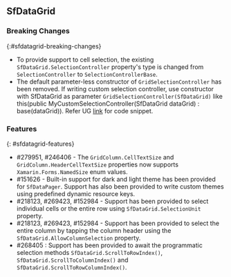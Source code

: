 ## SfDataGrid

### Breaking Changes
{:#sfdatagrid-breaking-changes}

* To provide support to cell selection, the existing `SfDataGrid.SelectionController` property's type is changed from `SelectionController` to `SelectionControllerBase`.
* The default parameter-less constructor of `GridSelectionController` has been removed. If writing custom selection controller, use constructor with SfDataGrid as parameter `GridSelectionController(SfDataGrid)` like this(public MyCustomSelectionController(SfDataGrid dataGrid) : base(dataGrid)). Refer UG [link](https://help.syncfusion.com/xamarin/datagrid/selection?cs-save-lang=1&cs-lang=csharp#selection-animation) for code snippet.

### Features
{: #sfdatagrid-features}

* \#279951, #246406 - The `GridColumn.CellTextSize` and `GridColumn.HeaderCellTextSize` properties now supports `Xamarin.Forms.NamedSize` enum values.
* \#151626 - Built-in support for dark and light theme has been provided for `SfDataPager`. Support has also been provided to write custom themes using predefined dynamic resource keys.
* \#218123, #269423, #152984 - Support has been provided to select individual cells or the entire row using `SfDataGrid.SelectionUnit` property.
* \#218123, #269423, #152984 - Support has been provided to select the entire column by tapping the column header using the `SfDataGrid.AllowColumnSelection` property.
* \#268405 : Support has been provided to await the programmatic selection methods `SfDataGrid.ScrollToRowIndex()`, `SfDataGrid.ScrollToColumnIndex()` and `SfDataGrid.ScrollToRowColumnIndex()`.
